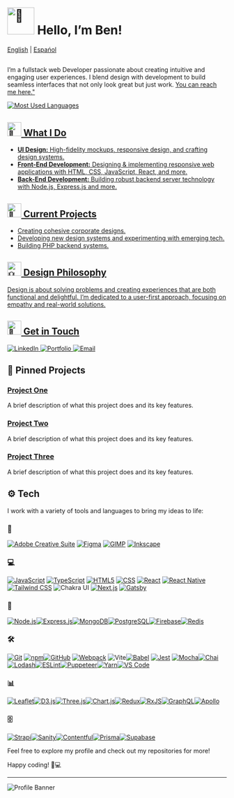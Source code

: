 # <img src="https://fonts.gstatic.com/s/e/notoemoji/latest/1f44b/512.gif" alt="👋" width="62" height="62"> Hello, I’m Ben!
<a href="https://github.com/noodlebenji2960">English</a> | <a href="https://github.com/noodlebenji2960/noodlebenji2960/blob/main/README-es.md">Espańol</a>
##


I’m a fullstack web Developer passionate about creating intuitive and engaging user experiences. I blend design with development to build seamless interfaces that not only look great but just work. <a href="https://github.com/noodlebenji2960/noodlebenji2960/edit/main/README.md#-get-in-touch">You can reach me here."

![Most Used Languages](https://github-readme-stats.vercel.app/api/top-langs/?username=noodlebenji2960)

## <img src="https://fonts.gstatic.com/s/e/notoemoji/latest/1f31f/512.gif" alt="🌟" width="32" height="32"> What I Do
- **UI Design:** High-fidelity mockups, responsive design, and crafting design systems.
- **Front-End Development:** Designing & implementing responsive web applications with HTML, CSS, JavaScript, React, and more.
- **Back-End Development:** Building robust backend server technology with Node.js, Express.js and more.

## <img src="https://fonts.gstatic.com/s/e/notoemoji/latest/1f680/512.gif" alt="🚀" width="32" height="32"> Current Projects
- Creating cohesive corporate designs.
- Developing new design systems and experimenting with emerging tech.
- Building PHP backend systems.

## <img src="https://fonts.gstatic.com/s/e/notoemoji/latest/1f4a1/512.gif" alt="💡" width="32" height="32"> Design Philosophy
Design is about solving problems and creating experiences that are both functional and delightful. I’m dedicated to a user-first approach, focusing on empathy and real-world solutions.

## <img src="https://fonts.gstatic.com/s/e/notoemoji/latest/1f48c/512.gif" alt="💌" width="32" height="32"> Get in Touch
<a href="https://www.linkedin.com/in/benjamin-chick-87b348302/">
    <img src="https://img.shields.io/badge/LinkedIn-Connect-blue?logo=linkedin&style=for-the-badge" alt="LinkedIn">
</a>
<a href="www.benjaminchick.com">
    <img src="https://img.shields.io/badge/Portfolio-View%20Portfolio-green?logo=portfolio&style=for-the-badge" alt="Portfolio">
</a>
<a href="mailto:info@benjaminchick.com">
    <img src="https://img.shields.io/badge/Email-Get%20in%20Touch-red?logo=gmail&style=for-the-badge" alt="Email">
</a>

## 📌 Pinned Projects

### [Project One](https://github.com/your-username/project-one)
A brief description of what this project does and its key features.

### [Project Two](https://github.com/your-username/project-two)
A brief description of what this project does and its key features.

### [Project Three](https://github.com/your-username/project-three)
A brief description of what this project does and its key features.

## ⚙ Tech
I work with a variety of tools and languages to bring my ideas to life:

### 🎨 
[![Adobe Creative Suite](https://img.shields.io/badge/-Adobe_Creative_Suite-FF0000?logo=adobe&logoColor=white)](https://www.adobe.com/creative.html) [![Figma](https://img.shields.io/badge/-Figma-0ACF83?logo=figma&logoColor=white)](https://www.figma.com/) [![GIMP](https://img.shields.io/badge/-GIMP-D43F2F?logo=gimp&logoColor=white)](https://www.gimp.org/) [![Inkscape](https://img.shields.io/badge/-Inkscape-000000?logo=inkscape&logoColor=white)](https://inkscape.org/)

### 💻 
[![JavaScript](https://img.shields.io/badge/-JavaScript-F7DF1E?logo=javascript&logoColor=white)](https://developer.mozilla.org/en-US/docs/Web/JavaScript) 
[![TypeScript](https://img.shields.io/badge/-TypeScript-007ACC?logo=typescript&logoColor=white)](https://www.typescriptlang.org/) 
[![HTML5](https://img.shields.io/badge/-HTML5-E34F26?logo=html5&logoColor=white)](https://developer.mozilla.org/en-US/docs/Web/HTML) 
[![CSS](https://img.shields.io/badge/-CSS-1572B6?logo=css3&logoColor=white)](https://developer.mozilla.org/en-US/docs/Web/CSS) 
[![React](https://img.shields.io/badge/-React-61DAFB?logo=react&logoColor=white)](https://reactjs.org/) 
[![React Native](https://img.shields.io/badge/-React_Native-61DAFB?logo=react&logoColor=white)](https://reactnative.dev/)
[![Tailwind CSS](https://img.shields.io/badge/-Tailwind_CSS-06B6D4?logo=tailwindcss&logoColor=white)](https://tailwindcss.com/)
![Chakra UI](https://img.shields.io/badge/Chakra%20UI-v1.6.5-teal?style=flat&logo=chakraui)
[![Next.js](https://img.shields.io/badge/-Next.js-000000?logo=next.js&logoColor=white)](https://nextjs.org/)
[![Gatsby](https://img.shields.io/badge/-Gatsby-663399?logo=gatsby&logoColor=white)](https://www.gatsbyjs.com/)

### 🔧 
[![Node.js](https://img.shields.io/badge/-Node.js-339933?logo=node.js&logoColor=white)](https://nodejs.org/)[![Express.js](https://img.shields.io/badge/-Express.js-000000?logo=express&logoColor=white)](https://expressjs.com/)[![MongoDB](https://img.shields.io/badge/-MongoDB-47A248?logo=mongodb&logoColor=white)](https://www.mongodb.com/)[![PostgreSQL](https://img.shields.io/badge/-PostgreSQL-4169E1?logo=postgresql&logoColor=white)](https://www.postgresql.org/)[![Firebase](https://img.shields.io/badge/-Firebase-FFCA28?logo=firebase&logoColor=white)](https://firebase.google.com/)[![Redis](https://img.shields.io/badge/-Redis-D82C20?logo=redis&logoColor=white)](https://redis.io/)

### 🛠 
[![Git](https://img.shields.io/badge/-Git-F05032?logo=git&logoColor=white)](https://git-scm.com/) [![npm](https://img.shields.io/badge/npm-CB3837?logo=npm&logoColor=white)](https://www.npmjs.com/)[![GitHub](https://img.shields.io/badge/-GitHub-181717?logo=github&logoColor=white)](https://github.com/) [![Webpack](https://img.shields.io/badge/-Webpack-8DD6F9?logo=webpack&logoColor=white)](https://webpack.js.org/) ![Vite](https://img.shields.io/badge/Vite-v4.0.0-f05a28?style=flat&logo=vite)[![Babel](https://img.shields.io/badge/-Babel-F9DC3E?logo=babel&logoColor=white)](https://babeljs.io/) [![Jest](https://img.shields.io/badge/-Jest-C21325?logo=jest&logoColor=white)](https://jestjs.io/) [![Mocha](https://img.shields.io/badge/-Mocha-8D6748?logo=mocha&logoColor=white)](https://mochajs.org/)[![Chai](https://img.shields.io/badge/-Chai-A30701?logo=chai&logoColor=white)](https://www.chaijs.com/)[![Lodash](https://img.shields.io/badge/-Lodash-3492FF?logo=lodash&logoColor=white)](https://lodash.com/)[![ESLint](https://img.shields.io/badge/-ESLint-4B32C3?logo=eslint&logoColor=white)](https://eslint.org/)[![Puppeteer](https://img.shields.io/badge/-Puppeteer-00BFFF?logo=puppeteer&logoColor=white)](https://pptr.dev/)[![Yarn](https://img.shields.io/badge/Yarn-2C8EBB?logo=yarn&logoColor=white)](https://yarnpkg.com/)[![VS Code](https://img.shields.io/badge/Visual%20Studio%20Code-007ACC?logo=visual-studio-code&logoColor=white)](https://code.visualstudio.com/)

### 📊 
[![Leaflet](https://img.shields.io/badge/-Leaflet-28A745?logo=leaflet&logoColor=white)](https://leafletjs.com/)[![D3.js](https://img.shields.io/badge/-D3.js-F9A03C?logo=d3.js&logoColor=white)](https://d3js.org/)[![Three.js](https://img.shields.io/badge/-Three.js-000000?logo=three.js&logoColor=white)](https://threejs.org/)[![Chart.js](https://img.shields.io/badge/-Chart.js-F1E05A?logo=chart.js&logoColor=white)](https://www.chartjs.org/)[![Redux](https://img.shields.io/badge/-Redux-764ABC?logo=redux&logoColor=white)](https://redux.js.org/)[![RxJS](https://img.shields.io/badge/-RxJS-0288D1?logo=rxjs&logoColor=white)](https://rxjs.dev/)[![GraphQL](https://img.shields.io/badge/-GraphQL-E10098?logo=graphql&logoColor=white)](https://graphql.org/)[![Apollo](https://img.shields.io/badge/-Apollo-311C87?logo=apollo&logoColor=white)](https://www.apollographql.com/)

### 🗄 
[![Strapi](https://img.shields.io/badge/-Strapi-2F2D36?logo=strapi&logoColor=white)](https://strapi.io/)[![Sanity](https://img.shields.io/badge/-Sanity-FF6F00?logo=sanity&logoColor=white)](https://www.sanity.io/)[![Contentful](https://img.shields.io/badge/-Contentful-255F6B?logo=contentful&logoColor=white)](https://www.contentful.com/)[![Prisma](https://img.shields.io/badge/-Prisma-2D3748?logo=prisma&logoColor=white)](https://www.prisma.io/)[![Supabase](https://img.shields.io/badge/-Supabase-3ECF8E?logo=supabase&logoColor=white)](https://supabase.com/)



Feel free to explore my profile and check out my repositories for more!

Happy coding! 🎨💻

---

![Profile Banner](link-to-your-banner-image)
